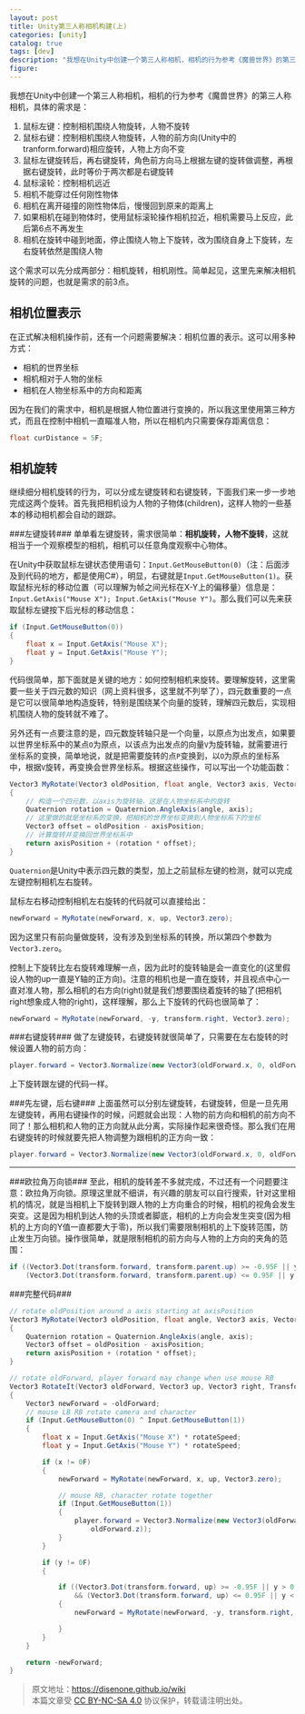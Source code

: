 ```yaml
---
layout: post
title: Unity第三人称相机构建(上)
categories: [unity]
catalog: true
tags: [dev]
description: "我想在Unity中创建一个第三人称相机，相机的行为参考《魔兽世界》的第三人称相机。这里先来解决相机的旋转问题。"
figure: 
---
```


我想在Unity中创建一个第三人称相机，相机的行为参考《魔兽世界》的第三人称相机，具体的需求是：

1. 鼠标左键：控制相机围绕人物旋转，人物不旋转
2. 鼠标右键：控制相机围绕人物旋转，人物的前方向(Unity中的tranform.forward)相应旋转，人物上方向不变
3. 鼠标左键旋转后，再右键旋转，角色前方向马上根据左键的旋转做调整，再根据右键旋转，此时等价于两次都是右键旋转
4. 鼠标滚轮：控制相机远近
5. 相机不能穿过任何刚性物体
6. 相机在离开碰撞的刚性物体后，慢慢回到原来的距离上
7. 如果相机在碰到物体时，使用鼠标滚轮操作相机拉近，相机需要马上反应，此后第6点不再发生
8. 相机在旋转中碰到地面，停止围绕人物上下旋转，改为围绕自身上下旋转，左右旋转依然是围绕人物



这个需求可以先分成两部分：相机旋转，相机刚性。简单起见，这里先来解决相机旋转的问题，也就是需求的前3点。

相机位置表示
----------------
在正式解决相机操作前，还有一个问题需要解决：相机位置的表示。这可以用多种方式：

- 相机的世界坐标
- 相机相对于人物的坐标
- 相机在人物坐标系中的方向和距离

因为在我们的需求中，相机是根据人物位置进行变换的，所以我这里使用第三种方式，而且在控制中相机一直瞄准人物，所以在相机内只需要保存距离信息：

```c#
float curDistance = 5F;
```

相机旋转
-------------
继续细分相机旋转的行为，可以分成左键旋转和右键旋转，下面我们来一步一步地完成这两个旋转。首先我把相机设为人物的子物体(children)，这样人物的一些基本的移动相机都会自动的跟踪。

###左键旋转###
单单看左键旋转，需求很简单：**相机旋转，人物不旋转**，这就相当于一个观察模型的相机，相机可以任意角度观察中心物体。

在Unity中获取鼠标左键状态使用语句：`Input.GetMouseButton(0)`（注：后面涉及到代码的地方，都是使用C#），明显，右键就是`Input.GetMouseButton(1)`。获取鼠标光标的移动位置（可以理解为帧之间光标在X-Y上的偏移量）信息是：`Input.GetAxis("Mouse X"); Input.GetAxis("Mouse Y")`。那么我们可以先来获取鼠标左键按下后光标的移动信息：

```csharp
if (Input.GetMouseButton(0))
{
    float x = Input.GetAxis("Mouse X");
    float y = Input.GetAxis("Mouse Y");
}
```
 
代码很简单，那下面就是关键的地方：如何控制相机来旋转。要理解旋转，这里需要一些关于四元数的知识（网上资料很多，这里就不列举了），四元数重要的一点是它可以很简单地构造旋转，特别是围绕某个向量的旋转，理解四元数后，实现相机围绕人物的旋转就不难了。

另外还有一点要注意的是，四元数旋转轴只是一个向量，以原点为出发点，如果要以世界坐标系中的某点`O`为原点，以该点为出发点的向量`V`为旋转轴，就需要进行坐标系的变换，简单地说，就是把需要旋转的点`P`变换到，以`O`为原点的坐标系中，根据`V`旋转，再变换会世界坐标系。根据这些操作，可以写出一个功能函数：

```c#
Vector3 MyRotate(Vector3 oldPosition, float angle, Vector3 axis, Vector3 axisPosition)
{
    // 构造一个四元数，以axis为旋转轴，这是在人物坐标系中的旋转
    Quaternion rotation = Quaternion.AngleAxis(angle, axis);
    // 这里做的就是坐标系的变换，把相机的世界坐标变换到人物坐标系下的坐标
    Vector3 offset = oldPosition - axisPosition;
    // 计算旋转并变换回世界坐标系中
    return axisPosition + (rotation * offset);
}
```
`Quaternion`是Unity中表示四元数的类型，加上之前鼠标左键的检测，就可以完成左键控制相机左右旋转。

鼠标左右移动控制相机左右旋转的代码就可以直接给出：

```c#
newForward = MyRotate(newForward, x, up, Vector3.zero);
```
因为这里只有前向量做旋转，没有涉及到坐标系的转换，所以第四个参数为`Vector3.zero`。

控制上下旋转比左右旋转难理解一点，因为此时的旋转轴是会一直变化的(这里假设人物的up一直是Y轴的正方向)。注意的相机也是一直在旋转，并且视点中心一直对准人物，那么相机的右方向(right)就是我们想要围绕着旋转的轴了(把相机right想象成人物的right)，这样理解，那么上下旋转的代码也很简单了：

```csharp
newForward = MyRotate(newForward, -y, transform.right, Vector3.zero);
```

###右键旋转###
做了左键旋转，右键旋转就很简单了，只需要在左右旋转的时候设置人物的前方向：

```csharp
player.forward = Vector3.Normalize(new Vector3(oldForward.x, 0, oldForward.z));
```

上下旋转跟左键的代码一样。

###先左键，后右键###
上面虽然可以分别左键旋转，右键旋转，但是一旦先用左键旋转，再用右键操作的时候，问题就会出现：人物的前方向和相机的前方向不同了！那么相机和人物的正方向就从此分离，实际操作起来很奇怪。那么我们在用右键旋转的时候就要先把人物调整为跟相机的正方向一致：

```csharp
player.forward = Vector3.Normalize(new Vector3(oldForward.x, 0, oldForward.z));

```

- - - 

###欧拉角万向锁###
至此，相机的旋转差不多就完成，不过还有一个问题要注意：欧拉角万向锁。原理这里就不细讲，有兴趣的朋友可以自行搜索，针对这里相机的情况，就是当相机上下旋转到跟人物的上方向重合的时候，相机的视角会发生突变。这是因为相机到达人物的头顶或者脚底，相机的上方向会发生突变(因为相机的上方向的Y值一直都要大于零)，所以我们需要限制相机的上下旋转范围，防止发生万向锁。操作很简单，就是限制相机的前方向与人物的上方向的夹角的范围：

```c#
if ((Vector3.Dot(transform.forward, transform.parent.up) >= -0.95F || y > 0) &&
    (Vector3.Dot(transform.forward, transform.parent.up) <= 0.95F || y < 0))
```

###完整代码###

```csharp
// rotate oldPosition around a axis starting at axisPosition
Vector3 MyRotate(Vector3 oldPosition, float angle, Vector3 axis, Vector3 axisPosition)
{
    Quaternion rotation = Quaternion.AngleAxis(angle, axis);
    Vector3 offset = oldPosition - axisPosition;
    return axisPosition + (rotation * offset);
}

// rotate oldForward, player forward may change when use mouse RB
Vector3 RotateIt(Vector3 oldForward, Vector3 up, Vector3 right, Transform player)
{
    Vector3 newForward = -oldForward;
    // mouse LB RB rotate camera and character
    if (Input.GetMouseButton(0) ^ Input.GetMouseButton(1))
    {
        float x = Input.GetAxis("Mouse X") * rotateSpeed;
        float y = Input.GetAxis("Mouse Y") * rotateSpeed;

        if (x != 0F)
        {
            newForward = MyRotate(newForward, x, up, Vector3.zero);

            // mouse RB, character rotate together
            if (Input.GetMouseButton(1))
            {
                player.forward = Vector3.Normalize(new Vector3(oldForward.x, 0, 
                    oldForward.z));
            }
        }

        if (y != 0F)
        {

            if ((Vector3.Dot(transform.forward, up) >= -0.95F || y > 0)
                && (Vector3.Dot(transform.forward, up) <= 0.95F || y < 0))
            {
                newForward = MyRotate(newForward, -y, transform.right, Vector3.zero);

            }
        }
    }

    return -newForward;
}
```

> 原文地址：<https://disenone.github.io/wiki>  
> 本篇文章受 [CC BY-NC-SA 4.0](https://creativecommons.org/licenses/by/4.0/deed.zh) 协议保护，转载请注明出处。
